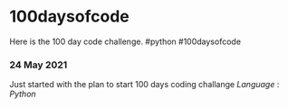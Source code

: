 # 100daysofcode
Here is the 100 day code challenge. #python #100daysofcode

### 24 May 2021
Just started with the plan to start 100 days coding challange
*Language* : *Python*
